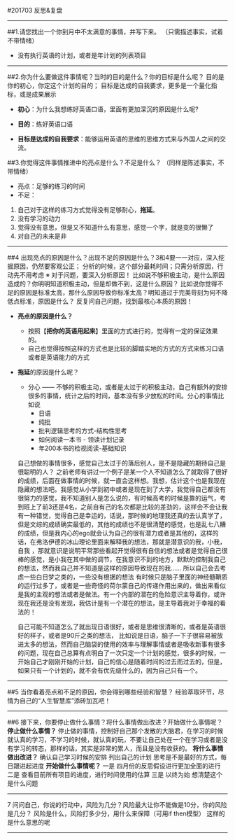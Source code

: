 #201703 反思&复盘
- - - - -
##1.请您找出一个你到月中不太满意的事情，并写下来。
 （只需描述事实，试着不带情绪）
-  没有执行英语的计划，或者是年计划的列表项目
- - - - -
##2.你为什么要做这件事情呢？当时的目的是什么？你的目标是什么呢？
目的是你的初心，你定这个计划的目的；
目标是达成的自我要求，更多是一个量化指标，或是成果展示
 - **初心**：为什么我想练好英语口语，里面有更加深沉的原因是什么呢?

  - **目的**：练好英语口语
  - **目标是达成的自我要求**：能够运用英语的思维的思维方式来与外国人之间的交流。

##3.你觉得这件事情推进中的亮点是什么？不足是什么？
（同样是陈述事实，不带情绪）
 - 亮点：足够的练习的时间
 - 不足：
1. 自己对于这样的练习方式觉得没有足够耐心，**拖延**。
2. 没有学习的动力
3. 觉得没有意思，但是又不知道什么有意思，感觉一个字，就是变的很懒了
4. 对自己的未来是非

- - - - -
##4 出现亮点的原因是什么？出现不足的原因是什么？3和4要一一对应，深入挖掘原因，仍然要客观公正；
    分析的时候，这个部分最耗时间；只需分析原因，行动先不用考虑
    ※ 对于问题，要深入分析原因！
        比如说不够积极主动，是什么原因造成的？你明明知道积极主动，但是却做不到，这是什么原因？
        比如说你觉得不足的原因是标准太高，那什么原因导致你标准太高？明知道过于完美苛刻为何不降低点标准，原因是什么？
        反复问自己问题，找到最核心本质的原因！
- **亮点的原因是什么？**
    - 按照【**把你的英语用起来**】里面的方式进行的，觉得有一定的保证效果的。
    - 自己也觉得按照这样的方式也是比较的脚踏实地的方式的方式来练习口语或者是英语能力的方式

- **拖延**的原因是什么呢？
    - 分心 —— 不够的积极主动，或者是太过于的积极主动，自己有额外的安排很多的事情，统计之后的时间，基本没有多少放松的时间。分心的事情比如说
        - 日语
        - 纯批
        - 批判逻辑思考的方式-结构性思考
        - 如何阅读一本书 - 领读计划记录
        - 年200本书的检视阅读-基础知识

    自己想做的事情很多，感觉自己太过于的落后别人，是不是隐藏的期待自己是很聪明的人？
之前老师有讲过一个例子是某一个人不知道怎么了就取得了很好的成绩，后面在做事情的时候，就一直会这样想。我想，估计这个也是我现在隐藏的想法吧。我感觉从小学到初中或者是现在到了大学，我觉得自己都没有很努力的感觉，我不知道别人是怎么说的，有时候高考的时候是靠的运气，考到班上了前3还是4名，之前自有己的名次都是比较的差劲的，这样会不会让我有一种错觉，觉得自己是幸运的，话说，那时候的地理我还真的去认真学了，但是文综的成绩确实最低的，其他的成绩也不是很清楚的感觉，也是乱七八糟的成绩，但是我内心的ego就会认为自己的很有潜力或者是其他的，这样的话，在弗洛伊德的冰山理论里面来解释我的想法，那就是潜意识的我，小我，自我 ，那就意识是说明平常那些看起开觉得很有自信的想法或者是觉得自己很棒的感觉，是小我在其中做的调节，在我意识不到的地方，默默的控制我自己的想法，然而我自己并不知道是这样的原因导致现在的我……
所以自己会去考虑一些白日梦之类的，一些没有根据的想法
有时候只是脑子里面的神经髓鞘质的运行过多了，或者是一些奇怪的荷尔蒙自己的传递作用出来的，做出来看似是我的主观的想法或者是做法。有一个内部的潜在的危险意识主导着你，或许现在我还是没有发现，我估计是有一个潜在的想法，是主导着我对于幸福的看法的！


    自己可能不知道怎么了就出现日语很好，或者是思维很清晰的，或者是英语很好的样子，或者是90斤之类的想法，
    比如说是日语，脑子一下子很容易被放进太多的想法，然而自己脑袋的使用的效率与理解事情或者是吸收新事有很多的问题，现在自己总算有点明白了一次只定一个计划的感觉，很多的时候，一开始自己才刚刚开始的计划，自己的信心是随着时间的过去而过去的，但是，如果只有一个计划的，就不会有优先级什么的，因为自己只有一个。

- - - - -
##5 当你看着亮点和不足的原因，你会得到哪些经验和智慧？
经验萃取环节，尽情为自己的“人生智慧库”添砖加瓦吧！

- - - - -
##6 接下来，你要停止做什么事情？将什么事情做出改进？开始做什么事情呢？
**停止做什么事情？**
    停止做的事情，控制好自己那个发散的大脑君，在学习的时候就认真的学习，不学习的时候，就认真的玩，不要让自己处在一个在学习或者是没有学习的转态，那样的话，其实是非常的累人，而且是没有收获的。
**将什么事情做出改进？**
确认自己学习时候的安排
列出自己的计划
思考是不是最好的方式，每日跟进起进度
**开始做什么事情呢？**
一是 四月份的反思假设进行更加全面的进行
二是 查看目前所有项目的进度，进行时间使用的估算
三是 以终为始 想清楚这个是什么问题
- - - - -
7 问问自己，你说的行动中，风险为几分？风险最大让你不能做是10分，你的风险是几分？
风险是什么，风险打多少分，用什么来保障（可用if then模型）
这样的是什么意思的呢


----------



